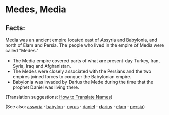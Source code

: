 # Medes, Media #

## Facts: ##

Media was an ancient empire located east of Assyria and Babylonia, and north of Elam and Persia. The people who lived in the empire of Media were called "Medes."

* The Media empire covered parts of what are present-day Turkey, Iran, Syria, Iraq and Afghanistan.
* The Medes were closely associated with the Persians and the two empires joined forces to conquer the Babylonian empire.
* Babylonia was invaded by Darius the Mede during the time that the prophet Daniel was living there.

(Translation suggestions: [How to Translate Names](https://git.door43.org/Door43/en-ta-translate-vol1/src/master/content/translate_names.md))

(See also: [assyria](../other/assyria.md) **·** [babylon](../other/babylon.md) **·** [cyrus](../other/cyrus.md) **·** [daniel](../other/daniel.md) **·** [darius](../other/darius.md) **·** [elam](../other/elam.md) **·** [persia](../other/persia.md))

